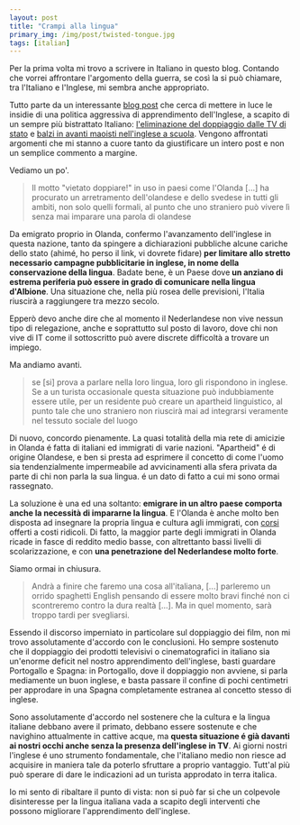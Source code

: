 ```yaml
---
layout: post
title: "Crampi alla lingua"
primary_img: /img/post/twisted-tongue.jpg
tags: [italian]
---
```


Per la prima volta mi trovo a scrivere in Italiano in questo blog. Contando che vorrei affrontare l'argomento della guerra, se cos&igrave; la si pu&ograve; chiamare, tra l'Italiano e l'Inglese, mi sembra anche appropriato.

Tutto parte da un interessante <a href="http://federicogobbo.wordpress.com/2010/09/16/goodbye-italian-hello-italglish/?utm_source=feedburner&amp;utm_medium=feed&amp;utm_campaign=Feed:+FedericoGobboBlogo+(Federico+Gobbo+Blog(o))">blog post</a> che cerca di mettere in luce le insidie di una politica aggressiva di apprendimento dell'Inglese, a scapito di un sempre pi&ugrave; bistrattato Italiano: <a href="http://lepolitichelinguistiche.cafebabel.com/it/post/2008/04/10/TV-pubblica-e-sottotitoli">l'eliminazione del doppiaggio dalle TV di stato</a> e <a href="http://lepolitichelinguistiche.cafebabel.com/it/post/2010/09/11/L-anglificazione-della-scuola-italiana">balzi in avanti maoisti nell'inglese a scuola</a>. Vengono affrontati argomenti che mi stanno a cuore tanto da giustificare un intero post e non un semplice commento a margine.

Vediamo un po'.
<blockquote>Il motto "vietato doppiare!" in uso in paesi come l'Olanda [...] ha procurato un arretramento dell'olandese e dello svedese in tutti gli ambiti, non solo quelli formali, al punto che uno straniero pu&ograve; vivere l&igrave; senza mai imparare una parola di olandese</blockquote>

Da emigrato proprio in Olanda, confermo l'avanzamento dell'inglese in questa nazione, tanto da spingere a dichiarazioni pubbliche alcune cariche dello stato (ahim&eacute;, ho perso il link, vi dovrete fidare)<strong> per limitare allo stretto necessario campagne pubblicitarie in inglese, in nome della conservazione della lingua</strong>. Badate bene, &egrave; un Paese dove<strong> un anziano di estrema periferia pu&ograve; essere in grado di comunicare nella lingua d'Albione</strong>. Una situazione che, nella pi&ugrave; rosea delle previsioni, l'Italia riuscir&agrave; a raggiungere tra mezzo secolo.

Epper&ograve; devo anche dire che al momento il Nederlandese non vive nessun tipo di relegazione, anche e soprattutto sul posto di lavoro, dove chi non vive di IT come il sottoscritto pu&ograve; avere discrete difficolt&agrave; a trovare un impiego.

Ma andiamo avanti.
<blockquote>se [si] prova a parlare nella loro lingua, loro gli rispondono in inglese. Se a un turista occasionale questa situazione pu&ograve; indubbiamente essere utile, per un residente pu&ograve; creare un apartheid linguistico, al punto tale che uno straniero non riuscir&agrave; mai ad integrarsi veramente nel tessuto sociale del luogo</blockquote>

Di nuovo, concordo pienamente. La quasi totalit&agrave; della mia rete di amicizie in Olanda &eacute; fatta di italiani ed immigrati di varie nazioni. "Apartheid" &eacute; di origine Olandese, e ben si presta ad esprimere il concetto di come l'uomo sia tendenzialmente impermeabile ad avvicinamenti alla sfera privata da parte di chi non parla la sua lingua. &eacute; un dato di fatto a cui mi sono ormai rassegnato.

La soluzione &egrave; una ed una soltanto: <strong>emigrare in un altro paese comporta anche la necessit&agrave; di impararne la lingua</strong>. E l'Olanda &egrave; anche molto ben disposta ad insegnare la propria lingua e cultura agli immigrati, con <a href="http://www.iamsterdam.com/en/living/official-matters/municipal-integration">corsi</a> offerti a costi ridicoli. Di fatto, la maggior parte degli immigrati in Olanda ricade in fasce di reddito medio basse, con altrettanto bassi livelli di scolarizzazione, e con <strong>una penetrazione del Nederlandese molto forte</strong>.

Siamo ormai in chiusura.
<blockquote>Andr&agrave; a finire che faremo una cosa all'italiana, [...] parleremo un orrido spaghetti English pensando di essere molto bravi finch&eacute; non ci scontreremo contro la dura realt&agrave; [...]. Ma in quel momento, sar&agrave; troppo tardi per svegliarsi.</blockquote>

Essendo il discorso imperniato in particolare sul doppiaggio dei film, non mi trovo assolutamente d'accordo con le conclusioni. Ho sempre sostenuto che il doppiaggio dei prodotti televisivi o cinematografici in italiano sia un'enorme deficit nel nostro apprendimento dell'inglese, basti guardare Portogallo e Spagna: in Portogallo, dove il doppiaggio non avviene, si parla mediamente un buon inglese, e basta passare il confine di pochi centimetri per approdare in una Spagna completamente estranea al concetto stesso di inglese.

Sono assolutamente d'accordo nel sostenere che la cultura e la lingua italiane debbano avere il primato, debbano essere sostenute e che navighino attualmente in cattive acque, ma <strong>questa situazione &eacute; gi&agrave; davanti ai nostri occhi anche senza la presenza dell'inglese in TV</strong>. Ai giorni nostri l'inglese &eacute; uno strumento fondamentale, che l'italiano medio non riesce ad acquisire in maniera tale da poterlo sfruttare a proprio vantaggio. Tutt'al pi&ugrave; pu&ograve; sperare di dare le indicazioni ad un turista approdato in terra italica.

Io mi sento di ribaltare il punto di vista: non si pu&ograve; far si che un colpevole disinteresse per la lingua italiana vada a scapito degli interventi che possono migliorare l'apprendimento dell'inglese.
